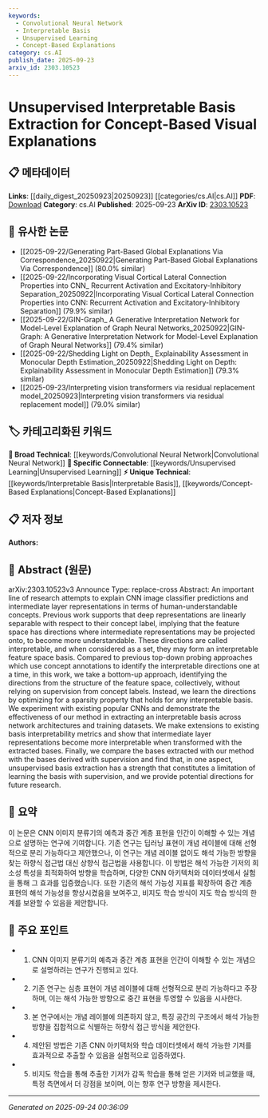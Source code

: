 ```yaml
---
keywords:
  - Convolutional Neural Network
  - Interpretable Basis
  - Unsupervised Learning
  - Concept-Based Explanations
category: cs.AI
publish_date: 2025-09-23
arxiv_id: 2303.10523
---
```


<!-- KEYWORD_LINKING_METADATA:
{
  "processed_timestamp": "2025-09-24T00:36:09.279744",
  "vocabulary_version": "1.0",
  "selected_keywords": [
    "Convolutional Neural Network",
    "Interpretable Basis",
    "Unsupervised Learning",
    "Concept-Based Explanations"
  ],
  "rejected_keywords": [],
  "similarity_scores": {
    "Convolutional Neural Network": 0.85,
    "Interpretable Basis": 0.78,
    "Unsupervised Learning": 0.82,
    "Concept-Based Explanations": 0.77
  },
  "extraction_method": "AI_prompt_based",
  "budget_applied": true,
  "candidates_json": {
    "candidates": [
      {
        "surface": "CNN image classifier",
        "canonical": "Convolutional Neural Network",
        "aliases": [
          "CNN",
          "ConvNet"
        ],
        "category": "broad_technical",
        "rationale": "Convolutional Neural Networks are foundational in computer vision and link well with other neural network concepts.",
        "novelty_score": 0.45,
        "connectivity_score": 0.88,
        "specificity_score": 0.7,
        "link_intent_score": 0.85
      },
      {
        "surface": "interpretable feature space basis",
        "canonical": "Interpretable Basis",
        "aliases": [
          "interpretable directions",
          "feature space basis"
        ],
        "category": "unique_technical",
        "rationale": "This concept is central to the paper's contribution and offers a unique perspective on feature interpretability.",
        "novelty_score": 0.75,
        "connectivity_score": 0.65,
        "specificity_score": 0.8,
        "link_intent_score": 0.78
      },
      {
        "surface": "unsupervised basis extraction",
        "canonical": "Unsupervised Learning",
        "aliases": [
          "unsupervised method",
          "unsupervised approach"
        ],
        "category": "specific_connectable",
        "rationale": "Unsupervised learning is a key method in machine learning, providing a strong link to broader unsupervised techniques.",
        "novelty_score": 0.5,
        "connectivity_score": 0.83,
        "specificity_score": 0.72,
        "link_intent_score": 0.82
      },
      {
        "surface": "concept-based visual explanations",
        "canonical": "Concept-Based Explanations",
        "aliases": [
          "visual explanations",
          "concept explanations"
        ],
        "category": "unique_technical",
        "rationale": "This term captures the paper's focus on making neural network outputs more interpretable through concepts.",
        "novelty_score": 0.68,
        "connectivity_score": 0.7,
        "specificity_score": 0.78,
        "link_intent_score": 0.77
      }
    ],
    "ban_list_suggestions": [
      "method",
      "experiment",
      "performance"
    ]
  },
  "decisions": [
    {
      "candidate_surface": "CNN image classifier",
      "resolved_canonical": "Convolutional Neural Network",
      "decision": "linked",
      "scores": {
        "novelty": 0.45,
        "connectivity": 0.88,
        "specificity": 0.7,
        "link_intent": 0.85
      }
    },
    {
      "candidate_surface": "interpretable feature space basis",
      "resolved_canonical": "Interpretable Basis",
      "decision": "linked",
      "scores": {
        "novelty": 0.75,
        "connectivity": 0.65,
        "specificity": 0.8,
        "link_intent": 0.78
      }
    },
    {
      "candidate_surface": "unsupervised basis extraction",
      "resolved_canonical": "Unsupervised Learning",
      "decision": "linked",
      "scores": {
        "novelty": 0.5,
        "connectivity": 0.83,
        "specificity": 0.72,
        "link_intent": 0.82
      }
    },
    {
      "candidate_surface": "concept-based visual explanations",
      "resolved_canonical": "Concept-Based Explanations",
      "decision": "linked",
      "scores": {
        "novelty": 0.68,
        "connectivity": 0.7,
        "specificity": 0.78,
        "link_intent": 0.77
      }
    }
  ]
}
-->

# Unsupervised Interpretable Basis Extraction for Concept-Based Visual Explanations

## 📋 메타데이터

**Links**: [[daily_digest_20250923|20250923]] [[categories/cs.AI|cs.AI]]
**PDF**: [Download](https://arxiv.org/pdf/2303.10523.pdf)
**Category**: cs.AI
**Published**: 2025-09-23
**ArXiv ID**: [2303.10523](https://arxiv.org/abs/2303.10523)

## 🔗 유사한 논문
- [[2025-09-22/Generating Part-Based Global Explanations Via Correspondence_20250922|Generating Part-Based Global Explanations Via Correspondence]] (80.0% similar)
- [[2025-09-22/Incorporating Visual Cortical Lateral Connection Properties into CNN_ Recurrent Activation and Excitatory-Inhibitory Separation_20250922|Incorporating Visual Cortical Lateral Connection Properties into CNN: Recurrent Activation and Excitatory-Inhibitory Separation]] (79.9% similar)
- [[2025-09-22/GIN-Graph_ A Generative Interpretation Network for Model-Level Explanation of Graph Neural Networks_20250922|GIN-Graph: A Generative Interpretation Network for Model-Level Explanation of Graph Neural Networks]] (79.4% similar)
- [[2025-09-22/Shedding Light on Depth_ Explainability Assessment in Monocular Depth Estimation_20250922|Shedding Light on Depth: Explainability Assessment in Monocular Depth Estimation]] (79.3% similar)
- [[2025-09-23/Interpreting vision transformers via residual replacement model_20250923|Interpreting vision transformers via residual replacement model]] (79.0% similar)

## 🏷️ 카테고리화된 키워드
**🧠 Broad Technical**: [[keywords/Convolutional Neural Network|Convolutional Neural Network]]
**🔗 Specific Connectable**: [[keywords/Unsupervised Learning|Unsupervised Learning]]
**⚡ Unique Technical**: [[keywords/Interpretable Basis|Interpretable Basis]], [[keywords/Concept-Based Explanations|Concept-Based Explanations]]

## 📋 저자 정보

**Authors:** 

## 📄 Abstract (원문)

arXiv:2303.10523v3 Announce Type: replace-cross 
Abstract: An important line of research attempts to explain CNN image classifier predictions and intermediate layer representations in terms of human-understandable concepts. Previous work supports that deep representations are linearly separable with respect to their concept label, implying that the feature space has directions where intermediate representations may be projected onto, to become more understandable. These directions are called interpretable, and when considered as a set, they may form an interpretable feature space basis. Compared to previous top-down probing approaches which use concept annotations to identify the interpretable directions one at a time, in this work, we take a bottom-up approach, identifying the directions from the structure of the feature space, collectively, without relying on supervision from concept labels. Instead, we learn the directions by optimizing for a sparsity property that holds for any interpretable basis. We experiment with existing popular CNNs and demonstrate the effectiveness of our method in extracting an interpretable basis across network architectures and training datasets. We make extensions to existing basis interpretability metrics and show that intermediate layer representations become more interpretable when transformed with the extracted bases. Finally, we compare the bases extracted with our method with the bases derived with supervision and find that, in one aspect, unsupervised basis extraction has a strength that constitutes a limitation of learning the basis with supervision, and we provide potential directions for future research.

## 📝 요약

이 논문은 CNN 이미지 분류기의 예측과 중간 계층 표현을 인간이 이해할 수 있는 개념으로 설명하는 연구에 기여합니다. 기존 연구는 딥러닝 표현이 개념 레이블에 대해 선형적으로 분리 가능하다고 제안했으나, 이 연구는 개념 레이블 없이도 해석 가능한 방향을 찾는 하향식 접근법 대신 상향식 접근법을 사용합니다. 이 방법은 해석 가능한 기저의 희소성 특성을 최적화하여 방향을 학습하며, 다양한 CNN 아키텍처와 데이터셋에서 실험을 통해 그 효과를 입증했습니다. 또한 기존의 해석 가능성 지표를 확장하여 중간 계층 표현의 해석 가능성을 향상시켰음을 보여주고, 비지도 학습 방식이 지도 학습 방식의 한계를 보완할 수 있음을 제안합니다.

## 🎯 주요 포인트

- 1. CNN 이미지 분류기의 예측과 중간 계층 표현을 인간이 이해할 수 있는 개념으로 설명하려는 연구가 진행되고 있다.
- 2. 기존 연구는 심층 표현이 개념 레이블에 대해 선형적으로 분리 가능하다고 주장하며, 이는 해석 가능한 방향으로 중간 표현을 투영할 수 있음을 시사한다.
- 3. 본 연구에서는 개념 레이블에 의존하지 않고, 특징 공간의 구조에서 해석 가능한 방향을 집합적으로 식별하는 하향식 접근 방식을 제안한다.
- 4. 제안된 방법은 기존 CNN 아키텍처와 학습 데이터셋에서 해석 가능한 기저를 효과적으로 추출할 수 있음을 실험적으로 입증하였다.
- 5. 비지도 학습을 통해 추출한 기저가 감독 학습을 통해 얻은 기저와 비교했을 때, 특정 측면에서 더 강점을 보이며, 이는 향후 연구 방향을 제시한다.


---

*Generated on 2025-09-24 00:36:09*